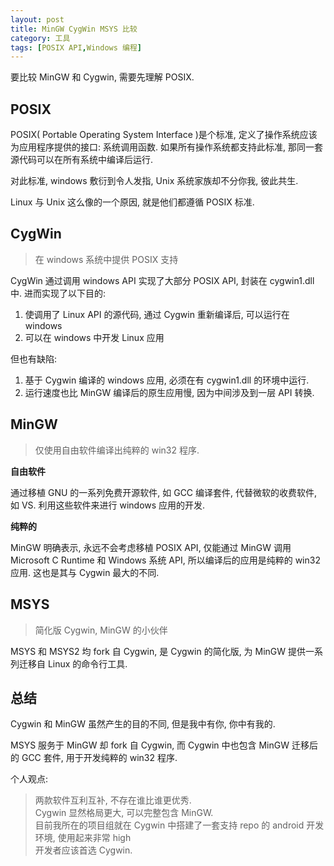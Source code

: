 ```yaml
---
layout: post
title: MinGW CygWin MSYS 比较
category: 工具
tags: [POSIX API,Windows 编程]
---
```


要比较 MinGW 和 Cygwin, 需要先理解 POSIX.

## POSIX

POSIX( Portable Operating System Interface )是个标准, 定义了操作系统应该为应用程序提供的接口: 系统调用函数. 如果所有操作系统都支持此标准, 那同一套源代码可以在所有系统中编译后运行.

对此标准, windows 敷衍到令人发指, Unix 系统家族却不分你我, 彼此共生.

Linux 与 Unix 这么像的一个原因, 就是他们都遵循 POSIX 标准.

## CygWin

> 在 windows 系统中提供 POSIX 支持

CygWin 通过调用 windows API 实现了大部分 POSIX API, 封装在 cygwin1.dll 中. 进而实现了以下目的:

1. 使调用了 Linux API 的源代码, 通过 Cygwin 重新编译后, 可以运行在 windows
2. 可以在 windows 中开发 Linux 应用

但也有缺陷:

1. 基于 Cygwin 编译的 windows 应用, 必须在有 cygwin1.dll 的环境中运行.
2. 运行速度也比 MinGW 编译后的原生应用慢, 因为中间涉及到一层 API 转换.

## MinGW

> 仅使用自由软件编译出纯粹的 win32 程序.

**自由软件**

通过移植 GNU 的一系列免费开源软件, 如 GCC 编译套件, 代替微软的收费软件, 如 VS.
利用这些软件来进行 windows 应用的开发.

**纯粹的**

MinGW 明确表示, 永远不会考虑移植 POSIX API, 仅能通过 MinGW 调用 Microsoft C Runtime 和 Windows 系统 API, 所以编译后的应用是纯粹的 win32 应用. 这也是其与 Cygwin 最大的不同.

## MSYS

> 简化版 Cygwin, MinGW 的小伙伴

MSYS 和 MSYS2 均 fork 自 Cygwin, 是 Cygwin 的简化版, 为 MinGW 提供一系列迁移自 Linux 的命令行工具.

## 总结

Cygwin 和 MinGW 虽然产生的目的不同, 但是我中有你, 你中有我的.

MSYS 服务于 MinGW 却 fork 自 Cygwin, 而 Cygwin 中也包含 MinGW 迁移后的 GCC 套件, 用于开发纯粹的 win32 程序.

个人观点:
> 两款软件互利互补, 不存在谁比谁更优秀.  
> Cygwin 显然格局更大, 可以完整包含 MinGW.  
> 目前我所在的项目组就在 Cygwin 中搭建了一套支持 repo 的 android 开发环境, 使用起来非常 high  
> 开发者应该首选 Cygwin.
